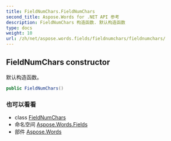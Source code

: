 ```yaml
---
title: FieldNumChars.FieldNumChars
second_title: Aspose.Words for .NET API 参考
description: FieldNumChars 构造函数. 默认构造函数
type: docs
weight: 10
url: /zh/net/aspose.words.fields/fieldnumchars/fieldnumchars/
---
```

## FieldNumChars constructor

默认构造函数。

```csharp
public FieldNumChars()
```

### 也可以看看

* class [FieldNumChars](../)
* 命名空间 [Aspose.Words.Fields](../../fieldnumchars/)
* 部件 [Aspose.Words](../../../)


